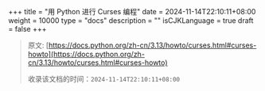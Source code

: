 +++
title = "用 Python 进行 Curses 编程"
date = 2024-11-14T22:10:11+08:00
weight = 10000
type = "docs"
description = ""
isCJKLanguage = true
draft = false
+++

> 原文: [https://docs.python.org/zh-cn/3.13/howto/curses.html#curses-howto](https://docs.python.org/zh-cn/3.13/howto/curses.html#curses-howto)
>
> 收录该文档的时间：`2024-11-14T22:10:11+08:00`
